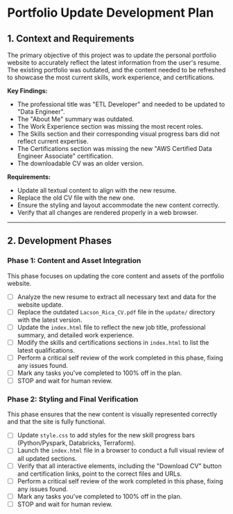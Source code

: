 # Portfolio Update Development Plan

## 1. Context and Requirements

The primary objective of this project was to update the personal portfolio website to accurately reflect the latest information from the user's resume. The existing portfolio was outdated, and the content needed to be refreshed to showcase the most current skills, work experience, and certifications.

**Key Findings:**
- The professional title was "ETL Developer" and needed to be updated to "Data Engineer".
- The "About Me" summary was outdated.
- The Work Experience section was missing the most recent roles.
- The Skills section and their corresponding visual progress bars did not reflect current expertise.
- The Certifications section was missing the new "AWS Certified Data Engineer Associate" certification.
- The downloadable CV was an older version.

**Requirements:**
- Update all textual content to align with the new resume.
- Replace the old CV file with the new one.
- Ensure the styling and layout accommodate the new content correctly.
- Verify that all changes are rendered properly in a web browser.

---

## 2. Development Phases

### Phase 1: Content and Asset Integration

This phase focuses on updating the core content and assets of the portfolio website.

- [ ] Analyze the new resume to extract all necessary text and data for the website update.
- [ ] Replace the outdated `Lacson_Rica_CV.pdf` file in the `update/` directory with the latest version.
- [ ] Update the `index.html` file to reflect the new job title, professional summary, and detailed work experience.
- [ ] Modify the skills and certifications sections in `index.html` to list the latest qualifications.
- [ ] Perform a critical self review of the work completed in this phase, fixing any issues found.
- [ ] Mark any tasks you've completed to 100% off in the plan.
- [ ] STOP and wait for human review.

### Phase 2: Styling and Final Verification

This phase ensures that the new content is visually represented correctly and that the site is fully functional.

- [ ] Update `style.css` to add styles for the new skill progress bars (Python/Pyspark, Databricks, Terraform).
- [ ] Launch the `index.html` file in a browser to conduct a full visual review of all updated sections.
- [ ] Verify that all interactive elements, including the "Download CV" button and certification links, point to the correct files and URLs.
- [ ] Perform a critical self review of the work completed in this phase, fixing any issues found.
- [ ] Mark any tasks you've completed to 100% off in the plan.
- [ ] STOP and wait for human review.
